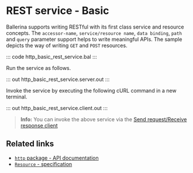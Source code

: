 # REST service - Basic

Ballerina supports writing RESTful with its first class service and resource concepts. The `accessor-name`, `service/resource name`, `data binding`, `path` and `query` parameter support helps to write meaningful APIs. The sample depicts the way of writing `GET` and `POST` resources.

::: code http_basic_rest_service.bal :::

Run the service as follows.

::: out http_basic_rest_service.server.out :::

Invoke the service by executing the following cURL command in a new terminal.

::: out http_basic_rest_service.client.out :::

>**Info:** You can invoke the above service via the [Send request/Receive response client](/learn/by-example/http-client-send-request-receive-response/)

## Related links
- [`http` package - API documentation](https://lib.ballerina.io/ballerina/http/latest/)
- [`Resource` - specification](https://ballerina.io/spec/http/#23-resource)

